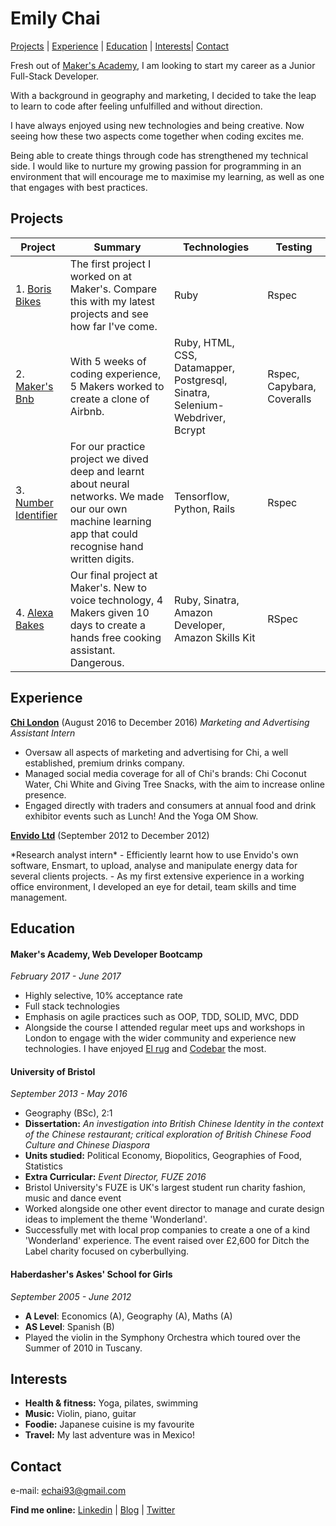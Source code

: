 # Emily Chai

[Projects](#projects) | [Experience](#experience) | [Education](#Education) | [Interests](#Interests)| [Contact](#Contact)

Fresh out of [Maker's Academy](https://github.com/makersacademy), I am looking to start my career as a Junior Full-Stack Developer.

With a background in geography and marketing, I decided to take the leap to learn to code after feeling unfulfilled and without direction.

I have always enjoyed using new technologies and being creative. Now seeing how these two aspects come together when coding excites me.

Being able to create things through code has strengthened my technical side. I would like to nurture my growing passion for programming in an environment that will encourage me to maximise my learning, as well as one that engages with best practices.

## Projects

|Project|Summary|Technologies|Testing|  
|--|--|--|--|
|1. [Boris Bikes](https://github.com/exchai93/Week_1-Borris-Bike-) | The first project I worked on at Maker's. Compare this with my latest projects and see how far I've come. |Ruby|Rspec|
|2. [Maker's Bnb](https://github.com/emmpak/EEEKbnb)| With 5 weeks of coding experience, 5 Makers worked to create a clone of Airbnb. |Ruby, HTML, CSS, Datamapper, Postgresql, Sinatra, Selenium-Webdriver, Bcrypt|Rspec, Capybara, Coveralls|
|3. [Number Identifier](https://github.com/nazwhale/tree-spotter)| For our  practice project we dived deep and learnt about neural networks. We made our our own machine learning app that could recognise hand written digits. |Tensorflow, Python, Rails| Rspec
|4. [Alexa Bakes](https://github.com/exchai93/alexa_sous_chef) | Our final project at Maker's. New to voice technology, 4 Makers given 10 days to create a hands free cooking assistant. Dangerous.| Ruby, Sinatra, Amazon Developer, Amazon Skills Kit| RSpec|

## Experience

**[Chi London](http://www.chilondon.com/)** (August 2016 to December 2016)
*Marketing and Advertising Assistant Intern*
- Oversaw all aspects of marketing and advertising for Chi, a well established, premium drinks company.
- Managed social media coverage for all of Chi's brands: Chi Coconut Water, Chi White and Giving Tree Snacks, with the aim to increase online presence.
- Engaged directly with traders and consumers at annual food and drink exhibitor events such as Lunch! And the Yoga OM Show.

**[Envido Ltd](https://www.edie.net/51956/d/Envido-Ltd)** (September 2012 to December 2012)
<p> *Research analyst intern*  
- Efficiently learnt how to use Envido's own software, Ensmart, to upload, analyse and manipulate energy data for several clients projects.
- As my first extensive experience in a working office environment, I developed an eye for detail, team skills and time management.

## Education

#### Maker's Academy, Web Developer Bootcamp
*February 2017 - June 2017*
- Highly selective, 10% acceptance rate
- Full stack technologies
- Emphasis on agile practices such as OOP, TDD, SOLID, MVC, DDD
- Alongside the course I attended regular meet ups and workshops in London to engage with the wider community and experience new technologies. I have enjoyed [El rug](http://lrug.org/) and [Codebar](https://codebar.io/) the most.

#### University of Bristol
*September 2013 - May 2016*
- Geography (BSc), 2:1
- **Dissertation:** *An investigation into British Chinese Identity in the context of the Chinese restaurant; critical exploration of British Chinese Food Culture and Chinese Diaspora*
- **Units studied:** Political Economy, Biopolitics, Geographies of Food, Statistics
- **Extra Curricular:** *Event Director, FUZE 2016*
- Bristol University's FUZE is UK's largest student run charity fashion, music and dance event
- Worked alongside one other event director to manage and curate design ideas to implement the theme 'Wonderland'.
- Successfully met with local prop companies to create a one of a kind 'Wonderland' experience. The event raised over £2,600 for Ditch the Label charity focused on cyberbullying.

#### Haberdasher's Askes' School for Girls
*September 2005 - June 2012*
- **A Level**: Economics (A), Geography (A), Maths (A)
- **AS Level**: Spanish (B)
- Played the violin in the Symphony Orchestra which toured over the Summer of 2010 in Tuscany.

## Interests
- **Health & fitness:** Yoga, pilates, swimming
- **Music:** Violin, piano, guitar
- **Foodie:** Japanese cuisine is my favourite
- **Travel:** My last adventure was in Mexico!

## Contact
e-mail: echai93@gmail.com

**Find me online:**
[Linkedin](https://www.linkedin.com/in/emily-chai-661b26116/) |
[Blog](http://medium.com/emilyxchai) |
[Twitter](https://twitter.com/chaicodes)
